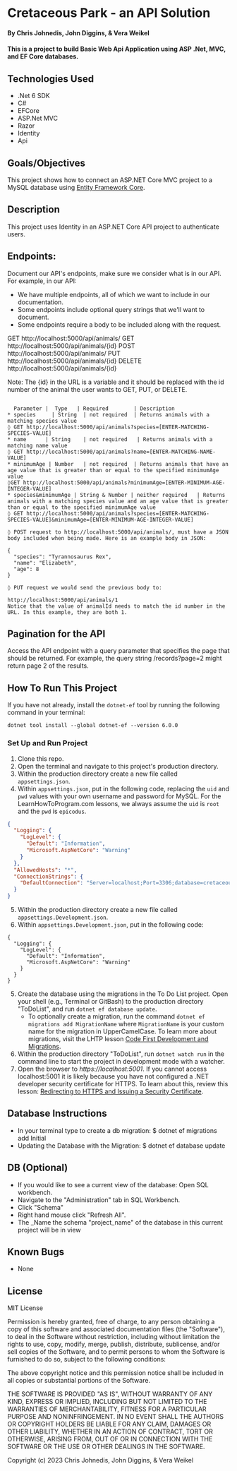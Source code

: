#  Cretaceous Park - an API Solution

#### By Chris Johnedis, John Diggins, & Vera Weikel 

#### This is a project to build Basic Web Api Application using ASP .Net, MVC, and EF Core databases.

## Technologies Used

* .Net 6 SDK
* C#
* EFCore
* ASP.Net MVC
* Razor
* Identity
* Api

## Goals/Objectives

This project shows how to connect an ASP.NET Core MVC project to a MySQL database using [Entity Framework Core](https://learn.microsoft.com/en-us/ef/core/).

## Description

This project uses Identity in an ASP.NET Core API project to authenticate users.

## Endpoints: 

Document our API's endpoints, make sure we consider what is in our API. For example, in our API:

* We have multiple endpoints, all of which we want to include in our documentation.
* Some endpoints include optional query strings that we'll want to document.
* Some endpoints require a body to be included along with the request.

GET http://localhost:5000/api/animals/
GET http://localhost:5000/api/animals/{id}
POST http://localhost:5000/api/animals/
PUT http://localhost:5000/api/animals/{id}
DELETE http://localhost:5000/api/animals/{id}

Note: The {id} in the URL is a variable and it should be replaced with the id number of the animal the user wants to GET, PUT, or DELETE.

```

  Parameter	|  Type   |	Required	    | Description
* species	  | String	| not required	| Returns animals with a matching species value
◊ GET http://localhost:5000/api/animals?species=[ENTER-MATCHING-SPECIES-VALUE]
* name	    | String	| not required	 | Returns animals with a matching name value
◊ GET http://localhost:5000/api/animals?name=[ENTER-MATCHING-NAME-VALUE]
* minimumAge | Number	| not required  | Returns animals that have an age value that is greater than or equal to the specified minimumAge value
◊GET http://localhost:5000/api/animals?minimumAge=[ENTER-MINIMUM-AGE-INTEGER-VALUE]
* species&minimumAge | String & Number | neither required	| Returns animals with a matching species value and an age value that is greater than or equal to the specified minimumAge value
◊ GET http://localhost:5000/api/animals?species=[ENTER-MATCHING-SPECIES-VALUE]&minimumAge=[ENTER-MINIMUM-AGE-INTEGER-VALUE]

◊ POST request to http://localhost:5000/api/animals/, must have a JSON body included when being made. Here is an example body in JSON:

{
  "species": "Tyrannosaurus Rex",
  "name": "Elizabeth",
  "age": 8
}

◊ PUT request we would send the previous body to:

http://localhost:5000/api/animals/1
Notice that the value of animalId needs to match the id number in the URL. In this example, they are both 1.
``` 
## Pagination for the API

Access the API endpoint with a query parameter that specifies the page that should be returned. For example, the query string /records?page=2 might return page 2 of the results.



## How To Run This Project

If you have not already, install the `dotnet-ef` tool by running the following command in your terminal:

```
dotnet tool install --global dotnet-ef --version 6.0.0
```

### Set Up and Run Project

1. Clone this repo.
2. Open the terminal and navigate to this project's production directory.
3. Within the production directory create a new file called `appsettings.json`.
4. Within `appsettings.json`, put in the following code, replacing the `uid` and `pwd` values with your own username and password for MySQL. For the LearnHowToProgram.com lessons, we always assume the `uid` is `root` and the `pwd` is `epicodus`.

```json
{
  "Logging": {
    "LogLevel": {
      "Default": "Information",
      "Microsoft.AspNetCore": "Warning"
    }
  },
  "AllowedHosts": "*", 
  "ConnectionStrings": {
    "DefaultConnection": "Server=localhost;Port=3306;database=cretaceous_api;uid=[YOUR-USERNAME];pwd=[YOUR-PASSWORD];"
  }
}

```
5. Within the production directory create a new file called `appsettings.Development.json`.
6. Within `appsettings.Development.json`, put in the following code:

```
{
  "Logging": {
    "LogLevel": {
      "Default": "Information",
      "Microsoft.AspNetCore": "Warning"
    }
  }
}
```

5. Create the database using the migrations in the To Do List project. Open your shell (e.g., Terminal or GitBash) to the production directory "ToDoList", and run `dotnet ef database update`. 
    - To optionally create a migration, run the command `dotnet ef migrations add MigrationName` where `MigrationName` is your custom name for the migration in UpperCamelCase. To learn more about migrations, visit the LHTP lesson [Code First Development and Migrations](https://www.learnhowtoprogram.com/c-and-net-part-time/many-to-many-relationships/code-first-development-and-migrations).
6. Within the production directory "ToDoList", run `dotnet watch run` in the command line to start the project in development mode with a watcher.
4. Open the browser to _https://localhost:5001_. If you cannot access localhost:5001 it is likely because you have not configured a .NET developer security certificate for HTTPS. To learn about this, review this lesson: [Redirecting to HTTPS and Issuing a Security Certificate](https://www.learnhowtoprogram.com/lessons/redirecting-to-https-and-issuing-a-security-certificate).

## Database Instructions 

* In your terminal type to create a db migration: $ dotnet ef migrations add Initial
* Updating the Database with the Migration: $ dotnet ef database update

## DB (Optional)

* If you would like to see a current view of the database: Open SQL workbench.
* Navigate to the "Administration" tab in SQL Workbench.
* Click "Schema" 
* Right hand mouse click "Refresh All".
* The _Name the schema "project_name" of the database in this current project will be in view

## Known Bugs

* None

## License

MIT License

Permission is hereby granted, free of charge, to any person obtaining a copy
of this software and associated documentation files (the "Software"), to deal
in the Software without restriction, including without limitation the rights
to use, copy, modify, merge, publish, distribute, sublicense, and/or sell
copies of the Software, and to permit persons to whom the Software is
furnished to do so, subject to the following conditions:

The above copyright notice and this permission notice shall be included in all
copies or substantial portions of the Software.

THE SOFTWARE IS PROVIDED "AS IS", WITHOUT WARRANTY OF ANY KIND, EXPRESS OR
IMPLIED, INCLUDING BUT NOT LIMITED TO THE WARRANTIES OF MERCHANTABILITY,
FITNESS FOR A PARTICULAR PURPOSE AND NONINFRINGEMENT. IN NO EVENT SHALL THE
AUTHORS OR COPYRIGHT HOLDERS BE LIABLE FOR ANY CLAIM, DAMAGES OR OTHER
LIABILITY, WHETHER IN AN ACTION OF CONTRACT, TORT OR OTHERWISE, ARISING FROM,
OUT OF OR IN CONNECTION WITH THE SOFTWARE OR THE USE OR OTHER DEALINGS IN THE
SOFTWARE.

Copyright (c) 2023 Chris Johnedis, John Diggins, & Vera Weikel 


